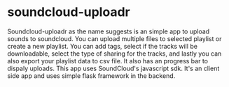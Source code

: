 # soundcloud-uploadr

Soundcloud-uploadr as the name suggests is an simple app to upload sounds to soundcloud. You can upload multiple files to selected playlist or create a new playlist. You can add tags, select if the tracks will be downloadable, select the type of sharing for the tracks, and lastly you can also export your playlist data to csv file. It also has an progress bar to dispaly uploads. This app uses SoundCloud's javascript sdk. It's an client side app and uses simple flask framework in the backend.

